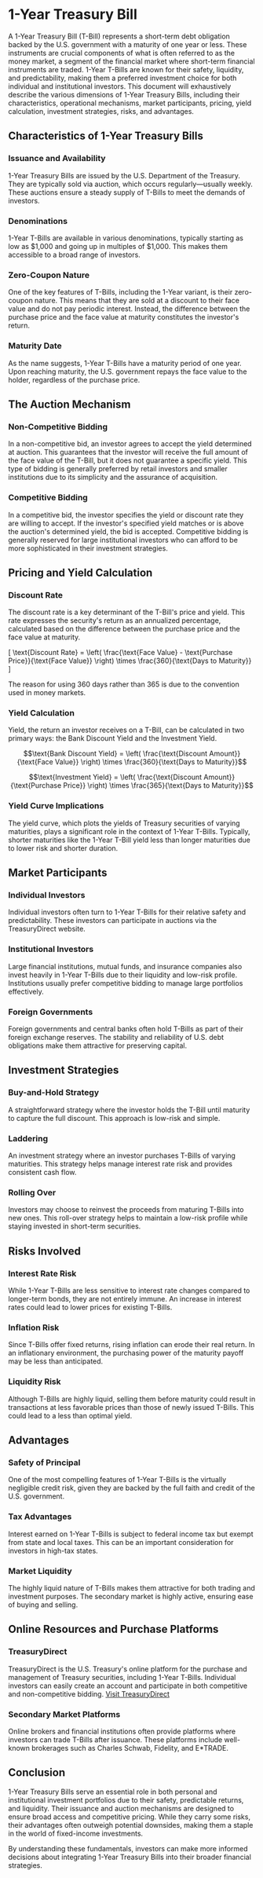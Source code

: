 # 1-Year Treasury Bill

A 1-Year Treasury Bill (T-Bill) represents a short-term debt obligation backed by the U.S. government with a maturity of one year or less. These instruments are crucial components of what is often referred to as the money market, a segment of the financial market where short-term financial instruments are traded. 1-Year T-Bills are known for their safety, liquidity, and predictability, making them a preferred investment choice for both individual and institutional investors. This document will exhaustively describe the various dimensions of 1-Year Treasury Bills, including their characteristics, operational mechanisms, market participants, pricing, yield calculation, investment strategies, risks, and advantages.

## Characteristics of 1-Year Treasury Bills

### Issuance and Availability
1-Year Treasury Bills are issued by the U.S. Department of the Treasury. They are typically sold via auction, which occurs regularly—usually weekly. These auctions ensure a steady supply of T-Bills to meet the demands of investors. 

### Denominations
1-Year T-Bills are available in various denominations, typically starting as low as $1,000 and going up in multiples of $1,000. This makes them accessible to a broad range of investors.

### Zero-Coupon Nature
One of the key features of T-Bills, including the 1-Year variant, is their zero-coupon nature. This means that they are sold at a discount to their face value and do not pay periodic interest. Instead, the difference between the purchase price and the face value at maturity constitutes the investor's return.

### Maturity Date
As the name suggests, 1-Year T-Bills have a maturity period of one year. Upon reaching maturity, the U.S. government repays the face value to the holder, regardless of the purchase price.

## The Auction Mechanism

### Non-Competitive Bidding
In a non-competitive bid, an investor agrees to accept the yield determined at auction. This guarantees that the investor will receive the full amount of the face value of the T-Bill, but it does not guarantee a specific yield. This type of bidding is generally preferred by retail investors and smaller institutions due to its simplicity and the assurance of acquisition.

### Competitive Bidding
In a competitive bid, the investor specifies the yield or discount rate they are willing to accept. If the investor's specified yield matches or is above the auction's determined yield, the bid is accepted. Competitive bidding is generally reserved for large institutional investors who can afford to be more sophisticated in their investment strategies.

## Pricing and Yield Calculation

### Discount Rate
The discount rate is a key determinant of the T-Bill's price and yield. This rate expresses the security's return as an annualized percentage, calculated based on the difference between the purchase price and the face value at maturity.

\[ \text{Discount Rate} = \left( \frac{\text{Face Value} - \text{Purchase Price}}{\text{Face Value}} \right) \times \frac{360}{\text{Days to Maturity}} \]

The reason for using 360 days rather than 365 is due to the convention used in money markets.

### Yield Calculation
Yield, the return an investor receives on a T-Bill, can be calculated in two primary ways: the Bank Discount Yield and the Investment Yield.

```math
\text{Bank Discount Yield} = \left( \frac{\text{Discount Amount}}{\text{Face Value}} \right) \times \frac{360}{\text{Days to Maturity}}
```

```math
\text{Investment Yield} = \left( \frac{\text{Discount Amount}}{\text{Purchase Price}} \right) \times \frac{365}{\text{Days to Maturity}}
```

### Yield Curve Implications
The yield curve, which plots the yields of Treasury securities of varying maturities, plays a significant role in the context of 1-Year T-Bills. Typically, shorter maturities like the 1-Year T-Bill yield less than longer maturities due to lower risk and shorter duration.

## Market Participants

### Individual Investors
Individual investors often turn to 1-Year T-Bills for their relative safety and predictability. These investors can participate in auctions via the TreasuryDirect website.

### Institutional Investors
Large financial institutions, mutual funds, and insurance companies also invest heavily in 1-Year T-Bills due to their liquidity and low-risk profile. Institutions usually prefer competitive bidding to manage large portfolios effectively.

### Foreign Governments
Foreign governments and central banks often hold T-Bills as part of their foreign exchange reserves. The stability and reliability of U.S. debt obligations make them attractive for preserving capital.

## Investment Strategies

### Buy-and-Hold Strategy
A straightforward strategy where the investor holds the T-Bill until maturity to capture the full discount. This approach is low-risk and simple.

### Laddering
An investment strategy where an investor purchases T-Bills of varying maturities. This strategy helps manage interest rate risk and provides consistent cash flow.

### Rolling Over
Investors may choose to reinvest the proceeds from maturing T-Bills into new ones. This roll-over strategy helps to maintain a low-risk profile while staying invested in short-term securities.

## Risks Involved

### Interest Rate Risk
While 1-Year T-Bills are less sensitive to interest rate changes compared to longer-term bonds, they are not entirely immune. An increase in interest rates could lead to lower prices for existing T-Bills.

### Inflation Risk
Since T-Bills offer fixed returns, rising inflation can erode their real return. In an inflationary environment, the purchasing power of the maturity payoff may be less than anticipated.

### Liquidity Risk
Although T-Bills are highly liquid, selling them before maturity could result in transactions at less favorable prices than those of newly issued T-Bills. This could lead to a less than optimal yield.

## Advantages

### Safety of Principal
One of the most compelling features of 1-Year T-Bills is the virtually negligible credit risk, given they are backed by the full faith and credit of the U.S. government. 

### Tax Advantages
Interest earned on 1-Year T-Bills is subject to federal income tax but exempt from state and local taxes. This can be an important consideration for investors in high-tax states.

### Market Liquidity
The highly liquid nature of T-Bills makes them attractive for both trading and investment purposes. The secondary market is highly active, ensuring ease of buying and selling.

## Online Resources and Purchase Platforms

### TreasuryDirect
TreasuryDirect is the U.S. Treasury's online platform for the purchase and management of Treasury securities, including 1-Year T-Bills. Individual investors can easily create an account and participate in both competitive and non-competitive bidding.
[Visit TreasuryDirect](https://www.treasurydirect.gov/)

### Secondary Market Platforms
Online brokers and financial institutions often provide platforms where investors can trade T-Bills after issuance. These platforms include well-known brokerages such as Charles Schwab, Fidelity, and E*TRADE.

## Conclusion

1-Year Treasury Bills serve an essential role in both personal and institutional investment portfolios due to their safety, predictable returns, and liquidity. Their issuance and auction mechanisms are designed to ensure broad access and competitive pricing. While they carry some risks, their advantages often outweigh potential downsides, making them a staple in the world of fixed-income investments.

By understanding these fundamentals, investors can make more informed decisions about integrating 1-Year Treasury Bills into their broader financial strategies.
